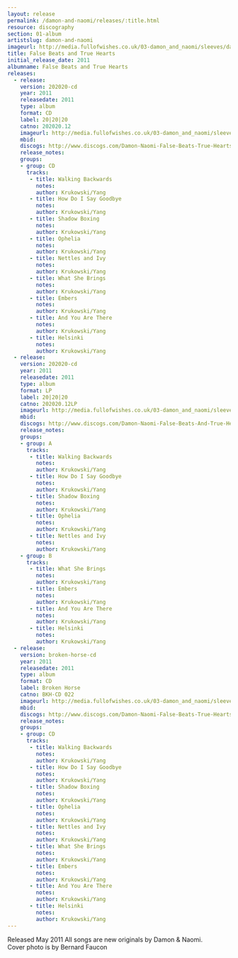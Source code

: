 ```yaml
---
layout: release
permalink: /damon-and-naomi/releases/:title.html
resource: discography
section: 01-album
artistslug: damon-and-naomi
imageurl: http://media.fullofwishes.co.uk/03-damon_and_naomi/sleeves/dan_falsebeats.jpg
title: False Beats and True Hearts
initial_release_date: 2011
albumname: False Beats and True Hearts
releases:
  - release: 
    version: 202020-cd
    year: 2011
    releasedate: 2011
    type: album
    format: CD
    label: 20|20|20
    catno: 202020.12
    imageurl: http://media.fullofwishes.co.uk/03-damon_and_naomi/sleeves/dan_falsebeats.jpg
    mbid: 
    discogs: http://www.discogs.com/Damon-Naomi-False-Beats-True-Hearts/release/2898583
    release_notes:
    groups:
    - group: CD
      tracks:
       - title: Walking Backwards
         notes: 
         author: Krukowski/Yang
       - title: How Do I Say Goodbye
         notes: 
         author: Krukowski/Yang
       - title: Shadow Boxing
         notes: 
         author: Krukowski/Yang
       - title: Ophelia
         notes: 
         author: Krukowski/Yang
       - title: Nettles and Ivy
         notes: 
         author: Krukowski/Yang
       - title: What She Brings
         notes: 
         author: Krukowski/Yang
       - title: Embers
         notes: 
         author: Krukowski/Yang
       - title: And You Are There
         notes: 
         author: Krukowski/Yang
       - title: Helsinki
         notes: 
         author: Krukowski/Yang
  - release: 
    version: 202020-cd
    year: 2011
    releasedate: 2011
    type: album
    format: LP
    label: 20|20|20
    catno: 202020.12LP
    imageurl: http://media.fullofwishes.co.uk/03-damon_and_naomi/sleeves/dan_falsebeats.jpg
    mbid: 
    discogs: http://www.discogs.com/Damon-Naomi-False-Beats-And-True-Hearts/release/2916807
    release_notes:
    groups:
    - group: A
      tracks:
       - title: Walking Backwards
         notes: 
         author: Krukowski/Yang
       - title: How Do I Say Goodbye
         notes: 
         author: Krukowski/Yang
       - title: Shadow Boxing
         notes: 
         author: Krukowski/Yang
       - title: Ophelia
         notes: 
         author: Krukowski/Yang
       - title: Nettles and Ivy
         notes: 
         author: Krukowski/Yang
    - group: B
      tracks:
       - title: What She Brings
         notes: 
         author: Krukowski/Yang
       - title: Embers
         notes: 
         author: Krukowski/Yang
       - title: And You Are There
         notes: 
         author: Krukowski/Yang
       - title: Helsinki
         notes: 
         author: Krukowski/Yang
  - release: 
    version: broken-horse-cd
    year: 2011
    releasedate: 2011
    type: album
    format: CD
    label: Broken Horse
    catno: BKH-CD 022
    imageurl: http://media.fullofwishes.co.uk/03-damon_and_naomi/sleeves/dan_falsebeats.jpg
    mbid: 
    discogs: http://www.discogs.com/Damon-Naomi-False-Beats-True-Hearts/release/2898975
    release_notes:
    groups:
    - group: CD
      tracks:
       - title: Walking Backwards
         notes: 
         author: Krukowski/Yang
       - title: How Do I Say Goodbye
         notes: 
         author: Krukowski/Yang
       - title: Shadow Boxing
         notes: 
         author: Krukowski/Yang
       - title: Ophelia
         notes: 
         author: Krukowski/Yang
       - title: Nettles and Ivy
         notes: 
         author: Krukowski/Yang
       - title: What She Brings
         notes: 
         author: Krukowski/Yang
       - title: Embers
         notes: 
         author: Krukowski/Yang
       - title: And You Are There
         notes: 
         author: Krukowski/Yang
       - title: Helsinki
         notes: 
         author: Krukowski/Yang
---
```

Released May 2011 All songs are new originals by Damon & Naomi.  
Cover photo is by Bernard Faucon